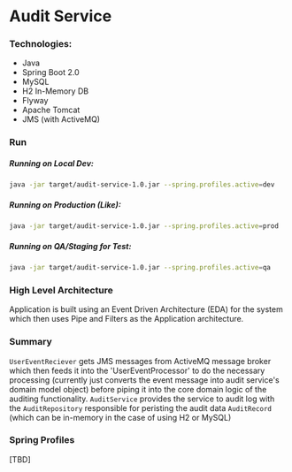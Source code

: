 # Audit Service

### Technologies:

- Java
- Spring Boot 2.0
- MySQL
- H2 In-Memory DB
- Flyway
- Apache Tomcat
- JMS (with ActiveMQ)

### Run

##### Running on Local Dev:

```bash
java -jar target/audit-service-1.0.jar --spring.profiles.active=dev
```

##### Running on Production (Like):

```bash
java -jar target/audit-service-1.0.jar --spring.profiles.active=prod
```

##### Running on QA/Staging for Test:

```bash
java -jar target/audit-service-1.0.jar --spring.profiles.active=qa
```

### High Level Architecture

Application is built using an Event Driven Architecture (EDA) for the system which then uses 
Pipe and Filters as the Application architecture.

### Summary
`UserEventReciever` gets JMS messages from ActiveMQ message broker which then feeds it into
 the 'UserEventProcessor' to do the necessary processing (currently just converts the event message into audit service's 
 domain model object) before piping it into the core domain logic of the auditing functionality. 
 `AuditService` provides the service to audit log with the `AuditRepository` responsible for peristing 
the audit data `AuditRecord` (which can be in-memory in the case of using H2 or MySQL)


### Spring Profiles

[TBD]